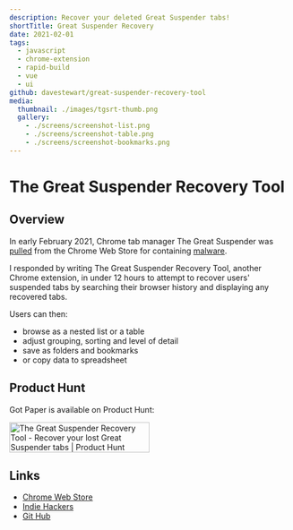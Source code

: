 ```yaml
---
description: Recover your deleted Great Suspender tabs!
shortTitle: Great Suspender Recovery
date: 2021-02-01
tags:
  - javascript
  - chrome-extension
  - rapid-build
  - vue
  - ui
github: davestewart/great-suspender-recovery-tool
media:
  thumbnail: ./images/tgsrt-thumb.png
  gallery:
    - ./screens/screenshot-list.png
    - ./screens/screenshot-table.png
    - ./screens/screenshot-bookmarks.png
---
```


# The Great Suspender Recovery Tool

## Overview

In early February 2021, Chrome tab manager The Great Suspender was [pulled](http://theverge.com/2021/2/4/22266798/chrome-blocks-the-great-suspender-disabled-malware-tab-recovery) from the Chrome Web Store for containing [malware](https://github.com/greatsuspender/thegreatsuspender/issues/1263).

I responded by writing The Great Suspender Recovery Tool, another Chrome extension, in under 12 hours to attempt to recover users' suspended tabs by searching their browser history and displaying any recovered tabs.

Users can then:

- browse as a nested list or a table
- adjust grouping, sorting and level of detail
- save as folders and bookmarks
- or copy data to spreadsheet

## Product Hunt

Got Paper is available on Product Hunt:

<a href="http://producthunt.com/posts/the-great-suspender-recovery-tool?utm_source=badge-featured&utm_medium=badge&utm_souce=badge-the-great-suspender-recovery-tool" target="_blank"><img src="https://api.producthunt.com/widgets/embed-image/v1/featured.svg?post_id=283498" alt="The Great Suspender Recovery Tool - Recover your lost Great Suspender tabs | Product Hunt" style="width: 250px; height: 54px;" width="250" height="54" /></a>


## Links

- [Chrome Web Store](https://chrome.google.com/webstore/detail/the-great-suspender-recov/ainlmpkfinfbbgdpimmldfdgpenmclmk)
- [Indie Hackers](http://indiehackers.com/product/the-great-suspender-recovery-tool)
- [Git Hub](https://github.com/davestewart/great-suspender-recovery-tool)
